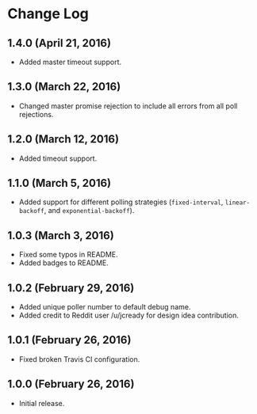 # Change Log

## 1.4.0 (April 21, 2016)

 * Added master timeout support.

## 1.3.0 (March 22, 2016)

* Changed master promise rejection to include all errors from all poll rejections.

## 1.2.0 (March 12, 2016)

* Added timeout support.

## 1.1.0 (March 5, 2016)

* Added support for different polling strategies (`fixed-interval`, `linear-backoff`, and `exponential-backoff`).

## 1.0.3 (March 3, 2016)

* Fixed some typos in README.
* Added badges to README.

## 1.0.2 (February 29, 2016)

* Added unique poller number to default debug name.
* Added credit to Reddit user /u/jcready for design idea contribution.

## 1.0.1 (February 26, 2016)

* Fixed broken Travis CI configuration.

## 1.0.0 (February 26, 2016)

* Initial release.

